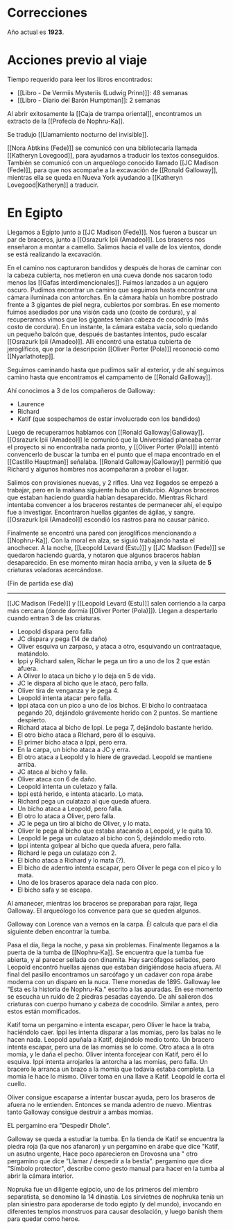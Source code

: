 # Correcciones
Año actual es **1923**.
# Acciones previo al viaje
Tiempo requerido para leer los libros encontrados:
- [[Libro - De Vermiis Mysteriis (Ludwig Prinn)]]: 48 semanas
- [[Libro - Diario del Barón Humptman]]: 2 semanas

Al abrir exitosamente la [[Caja de trampa oriental]], encontramos un extracto de la [[Profecía de Nophru-Ka]].

Se tradujo [[Llamamiento nocturno del invisible]].

[[Nora Abtkins (Fede)]] se comunicó con una bibliotecaria llamada [[Katheryn Lovegood]], para ayudarnos a traducir los textos conseguidos.
También se comunicó con un arqueólogo conocido llamado [[JC Madison (Fede)]], para que nos acompañe a la excavación de [[Ronald Galloway]], mientras ella se queda en Nueva York ayudando a [[Katheryn Lovegood|Katheryn]] a traducir.

# En Egipto
Llegamos a Egipto junto a [[JC Madison (Fede)]]. Nos fueron a buscar un par de braceros, junto a [[Osrazurk Ipii (Amadeo)]]. Los braseros nos enseñaron a montar a camello.
Salimos hacia el valle de los vientos, donde se está realizando la excavación.

En el camino nos capturaron bandidos y después de horas de caminar con la cabeza cubierta, nos metieron en una cueva donde nos sacaron todo menos las [[Gafas interdimencionales]].
Fuimos lanzados a un agujero oscuro. Pudimos encontrar un camino que seguimos hasta encontrar una cámara iluminada con antorchas. En la cámara había un hombre postrado frente a 3 gigantes de piel negra, cubiertos por sombras.
En ese momento fuimos asediados por una visión cada uno (costo de cordura), y al recuperarnos vimos que los gigantes tenían cabeza de cocodrilo (más costo de cordura).
En un instante, la cámara estaba vacía, solo quedando un pequeño balcón que, después de bastantes intentos, pudo escalar [[Osrazurk Ipii (Amadeo)]]. Allí encontró una estatua cubierta de jeroglíficos, que por la descripción [[Oliver Porter (Pola)]] reconoció como [[Nyarlathotep]].

Seguimos caminando hasta que pudimos salir al exterior, y de ahí seguimos camino hasta que encontramos el campamento de [[Ronald Galloway]].

Ahí conocimos a 3 de los compañeros de Galloway:
- Laurence
- Richard
- Katif (que sospechamos de estar involucrado con los bandidos)

Luego de recuperarnos hablamos con [[Ronald Galloway|Galloway]]. [[Osrazurk Ipii (Amadeo)]] le comunicó que la Universidad planeaba cerrar el proyecto si no encontraba nada pronto, y [[Oliver Porter (Pola)]] intentó convencerlo de buscar la tumba en el punto que el mapa encontrado en el [[Castillo Hauptman]] señalaba.
[[Ronald Galloway|Galloway]] permitió que Richard y algunos hombres nos acompañaran a probar el lugar.

Salimos con provisiones nuevas, y 2 rifles. Una vez llegados se empezó a trabajar, pero en la mañana siguiente hubo un disturbio. Algunos braceros que estaban haciendo guardia habían desaparecido.
Mientras Richard intentaba convencer a los braceros restantes de permanecer ahí, el equipo fue a investigar. Encontraron huellas gigantes de ágilas, y sangre. [[Osrazurk Ipii (Amadeo)]] escondió los rastros para no causar pánico.

Finalmente se encontró una pared con jeroglíficos mencionando a [[Nophru-Ka]]. Con la moral en alza, se siguió trabajando hasta el anochecer.
A la noche, [[Leopold Levard (Estu)]] y [[JC Madison (Fede)]] se quedaron haciendo guarda, y notaron que algunos braceros habían desaparecido.
En ese momento miran hacia arriba, y ven la silueta de **5** criaturas voladoras acercándose.

(Fin de partida ese día)

---

[[JC Madison (Fede)]] y [[Leopold Levard (Estu)]] salen corriendo a la carpa más cercana (donde dormía [[Oliver Porter (Pola)]]). Llegan a despertarlo cuando entran 3 de las criaturas.
- Leopold dispara pero falla
- JC dispara y pega (14 de daño)
- Oliver esquiva un zarpaso, y ataca a otro, esquivando un contraataque, matándolo.
- Ippi y Richard salen, Richar le pega un tiro a uno de los 2 que están afuera.
- A Oliver lo ataca un bicho y lo deja en 5 de vida.
- JC le dispara al bicho que le atacó, pero falla.
- Oliver tira de venganza y le pega 4.
- Leopold intenta atacar pero falla.
- Ippi ataca con un pico a uno de los bichos. El bicho lo contraataca pegando 20, dejándolo grávemente herido con 2 puntos. Se mantiene despierto.
- Richard ataca al bicho de Ippi. Le pega 7, dejándolo bastante herido.
- El otro bicho ataca a RIchard, pero él lo esquiva.
- El primer bicho ataca a Ippi, pero erra.
- En la carpa, un bicho ataca a JC y erra.
- El otro ataca a Leopold y lo hiere de gravedad. Leopold se mantiene arriba.
- JC ataca al bicho y falla.
- Oliver ataca con 6 de daño.
- Leopold intenta un culetazo y falla.
- Ippi está herido, e intenta atacarlo. Lo mata.
- Richard pega un culatazo al que queda afuera.
- Un bicho ataca a Leopold, pero falla.
- El otro lo ataca a Oliver, pero falla.
- JC le pega un tiro al bicho de Oliver, y lo mata.
- Oliver le pega al bicho que estaba atacando a Leopold, y le quita 10.
- Leopold le pega un culatazo al bicho con 5, dejándolo medio roto.
- Ippi intenta golpear al bicho que queda afuera, pero falla.
- Richard le pega un culatazo con 2.
- El bicho ataca a Richard y lo mata (?).
- El bicho de adentro intenta escapar, pero Oliver le pega con el pico y lo mata.
- Uno de los braseros aparace dela nada con pico.
- El bicho safa y se escapa.

Al amanecer, mientras los braceros se preparaban para rajar, llega Galloway. El arqueólogo los convence para que se queden algunos.

Galloway con Lorence van a vernos en la carpa. Él calcula que para el día siguiente deben encontrar la tumba.

Pasa el día, llega la noche, y pasa sin problemas. Finalmente llegamos a la puerta de la tumba de [[Nophru-Ka]].
Se encuentra que la tumba fue abierta, y al parecer sellada con dinamita. 
Hay sarcófagos sellados, pero Leopold encontró huellas ajenas que estaban dirigiéndose hacia afuera.
Al final del pasillo encontramos un sarcófago y un cadáver con ropa árabe moderna con un disparo en la nuca. TIene monedas de 1895.
Galloway lee "Esta es la historia de Nophru-Ka." escrito a las apuradas.
En ese momento se escucha un ruido de 2 piedras pesadas cayendo. De ahí salieron dos criaturas con cuerpo humano y cabeza de cocodrilo. Similar a antes, pero estos están momificados.

Katif toma un pergamino e intenta escapar, pero Oliver le hace la traba, haciéndolo caer.
Ippi les intenta disparar a las momias, pero las balas no le hacen nada. Leopold apuñala a Katif, dejándolo medio tonto.
Un bracero intenta escapar, pero una de las momias se lo come. Otro ataca a la otra momia, y le daña el pecho.
Oliver intenta forcejear con Katif, pero él lo esquiva.
Ippi intenta arrojarles la antorcha a las momias, pero falla.
Un bracero le arranca un brazo a la momia que todavía estaba completa. La momia le hace lo mismo.
Oliver toma en una llave a Katif. Leopold le corta el cuello.

Oliver consigue escaparse a intentar buscar ayuda, pero los braseros de afuera no le entienden. Entonces se manda adentro de nuevo.
Mientras tanto Galloway consigue destruir a ambas momias.

EL pergamino era "Despedir Dhole".

Galloway se queda a estudiar la tumba.
En la tienda de Katif se encuentra la piedra roja (la que nos afanaron) y un pergamino en árabe que dice "Katif, un asutno urgente, Hace poco aparecieron en Drovosna una "
otro pergamino que dice "Llamar / despedir a la bestia".
pergamino que dice "Símbolo protector", describe como gesto manual para hacer en la tumba al abrir la cámara interior.

Nopruka fue un diligente egipcio, uno de los primeros del miembro separatista, se denomino la 14 dinastía.
Los sirvietnes de nophruka tenía un plan siniestro para apoderarse de todo egipto (y del mundo), invocando en diferentes templos monstruos para causar desolación, y luego banish them para quedar como heroe.

